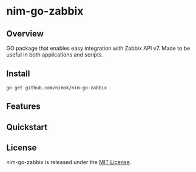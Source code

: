 # nim-go-zabbix


## Overview

GO package that enables easy integration with Zabbix API v7.
Made to be useful in both applications and scripts.

## Install

```
go get github.com/nimok/nim-go-zabbix
```

## Features

## Quickstart

## License

nim-go-zabbix is released under the [MIT License](LICENSE).